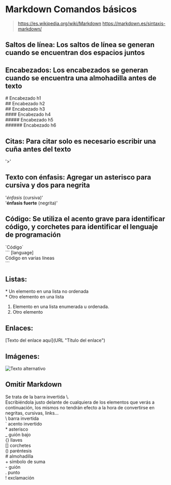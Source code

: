 # Markdown Comandos básicos

>https://es.wikipedia.org/wiki/Markdown
>https://markdown.es/sintaxis-markdown/

## Saltos de línea: Los saltos de línea se generan cuando se encuentran dos espacios juntos

## Encabezados: Los encabezados se generan cuando se encuentra una almohadilla antes de texto

\# Encabezado h1  
\## Encabezado h2  
\## Encabezado h3  
\#### Encabezado h4  
\##### Encabezado h5  
\###### Encabezado h6  

## Citas: Para citar solo es necesario escribir una cuña antes del texto
\'>'  

## Texto con énfasis: Agregar un asterisco para cursiva y dos para negrita

\'*énfasis* (cursiva)'  
\'**énfasis fuerte** (negrita)'  


 ## Código: Se utiliza el acento grave para identificar código, y corchetes para identificar el lenguaje de programación

\`Código`  
\``` [language]  
 Código en 
 varias líneas  
\```  
 
 ## Listas:
\* Un elemento en una lista no ordenada  
\* Otro elemento en una lista  
 
1. Elemento en una lista enumerada u ordenada.  
2. Otro elemento
 
## Enlaces:
\[Texto del enlace aquí](URL "Título del enlace")  

## Imágenes:
![Texto alternativo](URL "Título de la imagen")

## Omitir Markdown
Se trata de la barra invertida \\.  
Escribiéndola justo delante de cualquiera de los elementos que verás a continuación, los mismos no tendrán efecto a la hora de convertirse en negritas, cursivas, links…  
\\  barra invertida  
\`  acento invertido  
\*  asterisco  
\_  guión bajo  
\{} llaves  
\[] corchetes  
\() paréntesis  
\#  almohadilla  
\+  símbolo de suma  
\-  guión  
\.  punto  
\!  exclamación  
